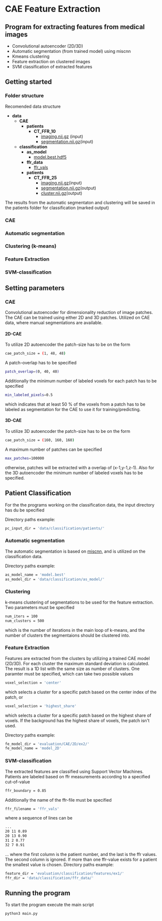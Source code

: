 # CAE Feature Extraction

## Program for extracting features from medical images

- Convolutional autoencoder (2D/3D)
- Automatic segmentation (from trained model) using miscnn
- Kmeans clustering
- Feature extraction on clustered images 
- SVM classification of extracted features 

## Getting started 

### Folder structure
Recomended data structure

- __data__
   - __CAE__
     - __patients__
       - __CT\_FFR\_10__
         - [imaging.nii.gz](CAE/patients/CT_FFR_10/imaging.nii.gz) (input)
         - [segmentation.nii.gz](CAE/patients/CT_FFR_10/segmentation.nii.gz)(input)            
   - __classification__
     - __as\_model__
       - [model.best.hdf5](classification/as_model/model.best.hdf5)
     - __ffr\_data__
       - [ffr\_vals](classification/ffr_data/ffr_vals)
     - __patients__
       - __CT\_FFR\_25__
         - [imaging.nii.gz](classification/patients/CT_FFR_25/imaging.nii.gz)(input)
         - [segmentation.nii.gz](classification/patients/CT_FFR_25/segmentation.nii.gz)(output)
         - [cluster.nii.gz](classification/patients/CT_FFR_25/cluster.nii.gz)(output)


The results from the automatic segmentaton and clustering will be saved in the patients folder for classification (marked output)

### CAE
### Automatic segmentation
### Clustering (k-means)
### Feature Extraction
### SVM-classification


## Setting parameters
### CAE
Convolutional autoencoder for dimensionality reduction of image patches. The CAE can be trained using either 2D and 3D patches. Utilized on CAE data, where manual segmentations are available.
#### 2D-CAE
To utilize 2D autoencoder the patch-size has to be on the form 
```bash
cae_patch_size = (1, 48, 48)
```
A patch-overlap has to be specified
```bash
patch_overlap=(0, 40, 40)
```
Additionally the minimum number of labeled voxels for each patch has to be specified
```bash
min_labeled_pixels=0.5
```
which indicates that at least 50 % of the voxels from a patch has to be labeled as segmentation for the CAE to use it for training/predicting. 

#### 3D-CAE
To utilize 3D autoencoder the patch-size has to be on the form 
```bash
cae_patch_size = (160, 160, 160)
```
A maximum number of patches can be specified
```bash
max_patches=100000
```
otherwise, patches will be extracted with a overlap of (x-1,y-1,z-1). Also for the 3D autoencoder the minimum number of labeled voxels has to be specified.

## Patient Classification
For the the programs working on the classification data, the input directory has du be specified

Directory paths example:
```bash
pc_input_dir = 'data/classification/patients/'
```


### Automatic segmentation
The automatic segmentation is based on [miscnn](https://github.com/frankkramer-lab/MIScnn), and is utilized on the classification data.

Directory paths example:
```bash
as_model_name = 'model.best'
as_model_dir = 'data/classification/as_model/'
```

### Clustering
k-means clustering of segmentations to be used for the feature extraction. Two parameters must be specified
```bash
num_iters = 100
num_clusters = 500
```
which is the number of iterations in the main loop of k-means, and the number of clusters the segmentaions should be clustered into.

### Feature Extraction
Features are extracted from the clusters by utilizing a trained CAE model (2D/3D). For each cluster the maximum standard deviation is calculated. The result is a 1D list with the same size as number of clusters. One paramter must be specified, which can take two possible values 
```bash
voxel_selection = 'center'
```
which selects a cluster for a specific patch based on the center index of the patch, or
```bash
voxel_selection = 'highest_share'
```
which selects a cluster for a specific patch based on the highest share of voxels. If the background has the highest share of voxels, the patch isn't used.

Directory paths example:
```bash
fe_model_dir = 'evaluation/CAE/2D/ex2/'
fe_model_name = 'model_2D'
```

### SVM-classification 
The extracted features are classified using Support Vector Machines. Patients are labeled based on ffr measurements according to a specified cut-of-value
```bash
ffr_boundary = 0.85
```
Additionally the name of the ffr-file must be specified 
```bash
ffr_filename = 'ffr_vals'
```
where a sequence of lines can be
```bash
...
20 11 0.89
20 13 0.90
31 2 0.77
32 7 0.91
```
...
where the first column is the patient number, and the last is the ffr values. The second column is ignored. If more than one ffr-value exists for a patient the smallest value is chosen. Directory paths example:
```bash
feature_dir = 'evaluation/classification/features/ex1/'
ffr_dir = 'data/classification/ffr_data/'
```

## Running the program
To start the program execute the main script
```bash
python3 main.py
```



